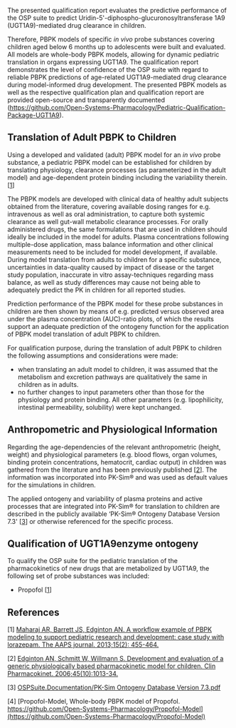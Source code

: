 The presented qualification report evaluates the predictive performance of the OSP suite to predict Uridin-5'-diphospho-glucuronosyltransferase 1A9 (UGT1A9)-mediated drug clearance in children.

Therefore, PBPK models of specific *in vivo* probe substances covering children aged below 6 months up to adolescents were built and evaluated. All models are whole-body PBPK models, allowing for dynamic pediatric translation in organs expressing UGT1A9. The qualification report demonstrates the level of confidence of the OSP suite with regard to reliable PBPK predictions of age-related UGT1A9-mediated drug clearance during model-informed drug development. The presented PBPK models as well as the respective qualification plan and qualification report are provided open-source and transparently documented (https://github.com/Open-Systems-Pharmacology/Pediatric-Qualification-Package-UGT1A9). 


## Translation of Adult PBPK to Children

Using a developed and validated (adult) PBPK model for an *in vivo* probe substance, a pediatric PBPK model can be established for children by translating physiology, clearance processes (as parameterized in the adult model) and age-dependent protein binding including the variability therein.[[1](#reference)]

The PBPK models are developed with clinical data of healthy adult subjects obtained from the literature, covering available dosing ranges for e.g. intravenous as well as oral administration, to capture both systemic clearance as well gut-wall metabolic clearance processes. For orally administered drugs, the same formulations that are used in children should ideally be included in the model for adults. Plasma concentrations following multiple-dose application, mass balance information and other clinical measurements need to be included for model development, if available. During model translation from adults to children for a specific substance, uncertainties in data-quality caused by impact of disease or the target study population, inaccurate in vitro assay-techniques regarding mass balance, as well as study differences may cause not being able to adequately predict the PK in children for all reported studies. 

Prediction performance of the PBPK model for these probe substances in children are then shown by means of e.g. predicted versus observed area under the plasma concentration (AUC)-ratio plots, of which the results support an adequate prediction of the ontogeny function for the application of PBPK model translation of adult PBPK to children.

For qualification purpose, during the translation of adult PBPK to children the following assumptions and considerations were made: 

- when translating an adult model to children, it was assumed that the metabolism and excretion pathways are qualitatively the same in children as in adults.
- no further changes to input parameters other than those for the physiology and protein binding. All other parameters (e.g. lipophilicity, intestinal permeability, solubility) were kept unchanged.

## Anthropometric and Physiological Information 

Regarding the age-dependencies of the relevant anthropometric (height, weight) and physiological parameters (e.g. blood flows, organ volumes, binding protein concentrations, hematocrit, cardiac output) in children was gathered from the literature and has been previously published [[2](#reference)]. The information was incorporated into PK-Sim® and was used as default values for the simulations in children.

The  applied ontogeny and variability of plasma proteins and active processes that are integrated into PK-Sim® for translation to children are described in the publicly available ‘PK-Sim® Ontogeny Database Version 7.3' [[3](#reference)] or otherwise referenced for the specific process.

## Qualification of **UGT1A9enzyme ontogeny**

To qualify the OSP suite for the pediatric translation of the pharmacokinetics of new drugs that are metabolized by UGT1A9, the following set of probe substances was included:

- Propofol [[1](#reference)]

## References

[1] [Maharaj AR, Barrett JS, Edginton AN. A workflow example of PBPK modeling to support pediatric research and development: case study with lorazepam. The AAPS journal. 2013;15(2): 455-464.](https://www.ncbi.nlm.nih.gov/pubmed/23344790)

[2] [Edginton AN, Schmitt W, Willmann S. Development and evaluation of a generic physiologically based pharmacokinetic model for children. Clin Pharmacokinet. 2006;45(10):1013-34.](https://www.ncbi.nlm.nih.gov/pubmed/16984214)

[3]  [OSPSuite.Documentation/PK-Sim Ontogeny Database Version 7.3.pdf ](https://github.com/Open-Systems-Pharmacology/OSPSuite.Documentation/blob/38cf71b384cfc25cfa0ce4d2f3addfd32757e13b/PK-Sim%20Ontogeny%20Database%20Version%207.3.pdf)

[4] [Propofol-Model, Whole-body PBPK model of Propofol. https://github.com/Open-Systems-Pharmacology/Propofol-Model](https://github.com/Open-Systems-Pharmacology/Propofol-Model)